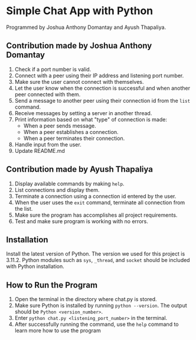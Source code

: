 # Simple Chat App with Python
Programmed by Joshua Anthony Domantay and Ayush Thapaliya.

## Contribution made by Joshua Anthony Domantay
1. Check if a port number is valid.
2. Connect with a peer using their IP address and listening port number.
3. Make sure the user cannot connect with themselves.
4. Let the user know when the connection is successful and when another peer connected with them.
5. Send a message to another peer using their connection id from the `list` command.
6. Receive messages by setting a server in another thread.
7. Print information based on what "type" of connection is made:
    - When a peer sends message.
    - When a peer establishes a connection.
    - When a peer terminates their connection.
8. Handle input from the user.
9. Update README.md

## Contribution made by Ayush Thapaliya
1. Display available commands by making `help`.
2. List connections and display them.
3. Terminate a connection using a connection id entered by the user.
4. When the user uses the `exit` command, terminate all connection from the list.
5. Make sure the program has accomplishes all project requirements.
6. Test and make sure program is working with no errors.

## Installation
Install the latest version of Python. The version we used for this project is 3.11.2.
Python modules such as `sys`, `_thread`, and `socket` should be included with Python installation.

## How to Run the Program
1. Open the terminal in the directory where chat.py is stored.
2. Make sure Python is installed by running `python --version`. The output should be `Python <version_number>`.
3. Enter `python chat.py <listening_port_number>` in the terminal.
4. After successfully running the command, use the `help` command to learn more how to use the program

